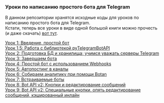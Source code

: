 ### Уроки по написанию простого бота для Telegram

В данном репозитории хранятся исходные коды для уроков по написанию простого бота для Telegram.  
Кстати, теперь все уроки в виде одной большой книги можно прочесть (и даже скачать) [вот тут](https://www.gitbook.com/book/kondra007/telegram-bot-lessons/details).  
 
[Урок 1: Введение, простой бот](https://kondra007.gitbooks.io/telegram-bot-lessons/content/chapter1.html)  
[Урок 1,5: Работа с библиотекой pyTelegramBotAPI](https://kondra007.gitbooks.io/telegram-bot-lessons/content/pytelegrambotapi_basics.html)  
[Урок 2: Подготовка БД и хранилища; учимся уважать серверы Telegram](https://kondra007.gitbooks.io/telegram-bot-lessons/content/chapter2.html)   
[Урок 3: Завершаем бота](https://kondra007.gitbooks.io/telegram-bot-lessons/content/chapter3.html)  
[Урок 4: Простой бот с использованием Webhooks](https://kondra007.gitbooks.io/telegram-bot-lessons/content/chapter4.html)  
[Урок 5: Автопостинг в каналы](https://kondra007.gitbooks.io/telegram-bot-lessons/content/chapter5.html)    
[Урок 6: Собираем аналитику при помощи Botan](https://kondra007.gitbooks.io/telegram-bot-lessons/content/chapter6.html)  
[Урок 7: Встраиваемые боты](https://kondra007.gitbooks.io/telegram-bot-lessons/content/chapter7.html)   
[Урок 8: Bot API v2: Кнопки и редактирование сообщений](https://kondra007.gitbooks.io/telegram-bot-lessons/content/chapter8.html)  
[Урок 9: Bot API v2: Специальные кнопки, опять редактирование сообщений, кэшированный инлайн](https://kondra007.gitbooks.io/telegram-bot-lessons/content/chapter9.html)

